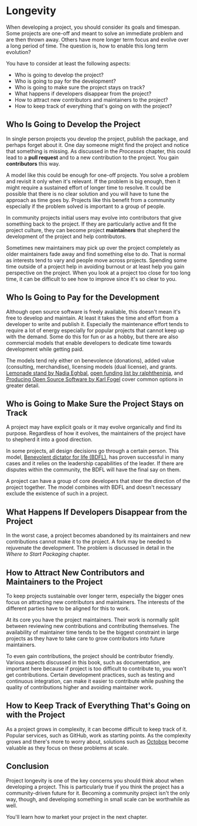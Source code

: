 # Longevity

When developing a project, you should consider its goals and timespan. Some projects are one-off and meant to solve an immediate problem and are then thrown away. Others have more longer term focus and evolve over a long period of time. The question is, how to enable this long term evolution?

You have to consider at least the following aspects:

* Who is going to develop the project?
* Who is going to pay for the development?
* Who is going to make sure the project stays on track?
* What happens if developers disappear from the project?
* How to attract new contributors and maintainers to the project?
* How to keep track of everything that's going on with the project?

## Who Is Going to Develop the Project

In single person projects you develop the project, publish the package, and perhaps forget about it. One day someone might find the project and notice that something is missing. As discussed in the *Processes* chapter, this could lead to a **pull request** and to a new contribution to the project. You gain **contributors** this way.

A model like this could be enough for one-off projects. You solve a problem and revisit it only when it's relevant. If the problem is big enough, then it might require a sustained effort of longer time to resolve. It could be possible that there is no clear solution and you will have to tune the approach as time goes by. Projects like this benefit from a community especially if the problem solved is important to a group of people.

In community projects initial users may evolve into contributors that give something back to the project. If they are particularly active and fit the project culture, they can become project **maintainers** that shepherd the development of the project and help contributors.

Sometimes new maintainers may pick up over the project completely as older maintainers fade away and find something else to do. That is normal as interests tend to vary and people move across projects. Spending some time outside of a project help in avoiding burnout or at least help you gain perspective on the project. When you look at a project too close for too long time, it can be difficult to see how to improve since it's so clear to you.

## Who Is Going to Pay for the Development

Although open source software is freely available, this doesn't mean it's free to develop and maintain. At least it takes the time and effort from a developer to write and publish it. Especially the maintenance effort tends to require a lot of energy especially for popular projects that cannot keep up with the demand. Some do this for fun or as a hobby, but there are also commercial models that enable developers to dedicate time towards development while getting paid.

The models tend rely either on benevolence (donations), added value (consulting, merchandise), licensing models (dual license), and grants. [Lemonade stand by Nadia Eghbal](https://github.com/nayafia/lemonade-stand), [open funding list by ralphtheninja](https://github.com/ralphtheninja/open-funding), and [Producing Open Source Software by Karl Fogel](http://producingoss.com/en/money.html) cover common options in greater detail.

## Who is Going to Make Sure the Project Stays on Track

A project may have explicit goals or it may evolve organically and find its purpose. Regardless of how it evolves, the maintainers of the project have to shepherd it into a good direction.

In some projects, all design decisions go through a certain person. This model, [Benevolent dictator for life (BDFL)](https://en.wikipedia.org/wiki/Benevolent_dictator_for_life), has proven successful in many cases and it relies on the leadership capabilities of the leader. If there are disputes within the community, the BDFL will have the final say on them.

A project can have a group of core developers that steer the direction of the project together. The model combines with BDFL and doesn't necessary exclude the existence of such in a project.

## What Happens If Developers Disappear from the Project

In the worst case, a project becomes abandoned by its maintainers and new contributions cannot make it to the project. A fork may be needed to rejuvenate the development. The problem is discussed in detail in the *Where to Start Packaging* chapter.

## How to Attract New Contributors and Maintainers to the Project

To keep projects sustainable over longer term, especially the bigger ones focus on attracting new contributors and maintainers. The interests of the different parties have to be aligned for this to work.

At its core you have the project maintainers. Their work is normally split between reviewing new contributions and contributing themselves. The availability of maintainer time tends to be the biggest constraint in large projects as they have to take care to grow contributors into future maintainers.

To even gain contributions, the project should be contributor friendly. Various aspects discussed in this book, such as documentation, are important here because if project is too difficult to contribute to, you won't get contributions. Certain development practices, such as testing and continuous integration, can make it easier to contribute while pushing the quality of contributions higher and avoiding maintainer work.

## How to Keep Track of Everything That's Going on with the Project

As a project grows in complexity, it can become difficult to keep track of it. Popular services, such as GitHub, work as starting points. As the complexity grows and there's more to worry about, solutions such as [Octobox](https://octobox.io/) become valuable as they focus on these problems at scale.

## Conclusion

Project longevity is one of the key concerns you should think about when developing a project. This is particularly true if you think the project has a community-driven future for it. Becoming a community project isn't the only way, though, and developing something in small scale can be worthwhile as well.

You'll learn how to market your project in the next chapter.
